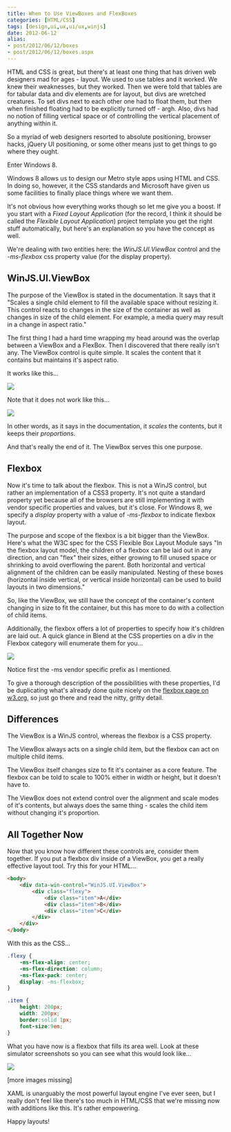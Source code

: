 ```yaml
---
title: When to Use ViewBoxes and FlexBoxes
categories: [HTML/CSS]
tags: [design,ui,ux,ui/ux,winjs]
date: 2012-06-12
alias:
- post/2012/06/12/boxes
- post/2012/06/12/boxes.aspx
---
```


HTML and CSS is great, but there&#39;s at least one thing that has driven web designers mad for ages - layout. We used to use tables and it worked. We knew their weaknesses, but they worked. Then we were told that tables are for tabular data and div elements are for layout, but divs are wretched creatures. To set divs next to each other one had to float them, but then when finished floating had to be explicitly turned off - argh. Also, divs had no notion of filling vertical space or of controlling the vertical placement of anything within it.


So a myriad of web designers resorted to absolute positioning, browser hacks, jQuery UI positioning, or some other means just to get things to go where they ought.

Enter Windows 8.

Windows 8 allows us to design our Metro style apps using HTML and CSS. In doing so, however, it the CSS standards and Microsoft have given us some facilities to finally place things where we want them.

It&#39;s not obvious how everything works though so let me give you a boost. If you start with a _Fixed Layout Application_ (for the record, I think it should be called the _Flexible Layout Application_) project template you get the right stuff automatically, but here&#39;s an explanation so you have the concept as well.

We&#39;re dealing with two entities here: the _WinJS.UI.ViewBox_ control and the _-ms-flexbox_ css property value (for the display property).

## WinJS.UI.ViewBox

The purpose of the ViewBox is stated in the documentation. It says that it "Scales a single child element to fill the available space without resizing it. This control reacts to changes in the size of the container as well as changes in size of the child element. For example, a media query may result in a change in aspect ratio."

The first thing I had a hard time wrapping my head around was the overlap between a ViewBox and a FlexBox. Then I discovered that there really isn&#39;t any. The ViewBox control is quite simple. It scales the content that it contains but maintains it&#39;s aspect ratio.

It works like this...

![](/files/boxes_01.png)

Note that it does not work like this...

![](/files/boxes_02.png)

In other words, as it says in the documentation, it _scales_ the contents, but it keeps their _proportions_.

And that&#39;s really the end of it. The ViewBox serves this one purpose.

## Flexbox

Now it&#39;s time to talk about the flexbox. This is not a WinJS control, but rather an implementation of a CSS3 property. It&#39;s not quite a standard property yet because all of the browsers are still implementing it with vendor specific properties and values, but it&#39;s close. For Windows 8, we specify a _display_ property with a value of _-ms-flexbox_ to indicate flexbox layout.

The purpose and scope of the flexbox is a bit bigger than the ViewBox. Here&#39;s what the W3C spec for the CSS Flexible Box Layout Module says "In the flexbox layout model, the children of a flexbox can be laid out in any direction, and can "flex" their sizes, either growing to fill unused space or shrinking to avoid overflowing the parent. Both horizontal and vertical alignment of the children can be easily manipulated. Nesting of these boxes (horizontal inside vertical, or vertical inside horizontal) can be used to build layouts in two dimensions."

So, like the ViewBox, we still have the concept of the container&#39;s content changing in size to fit the container, but this has more to do with a collection of child items.

Additionally, the flexbox offers a lot of properties to specify how it&#39;s children are laid out. A quick glance in Blend at the CSS properties on a div in the Flexbox category will enumerate them for you...

![](/files/boxes_03.png)

Notice first the -ms vendor specific prefix as I mentioned.

To give a thorough description of the possibilities with these properties, I&#39;d be duplicating what&#39;s already done quite nicely on the [flexbox page on w3.org](http://www.w3.org/TR/css3-flexbox/), so just go there and read the nitty, gritty detail.

## Differences

The ViewBox is a WinJS control, whereas the flexbox is a CSS property.

The ViewBox always acts on a single child item, but the flexbox can act on multiple child items.

The ViewBox itself changes size to fit it&#39;s container as a core feature. The flexbox can be told to scale to 100% either in width or height, but it doesn&#39;t have to.

The ViewBox does not extend control over the alignment and scale modes of it&#39;s contents, but always does the same thing - scales the child item without changing it&#39;s proportion.

## All Together Now

Now that you know how different these controls are, consider them together. If you put a flexbox div inside of a ViewBox, you get a really effective layout tool. Try this for your HTML...

``` html
<body>
    <div data-win-control="WinJS.UI.ViewBox">
        <div class="flexy">
            <div class="item">A</div>
            <div class="item">B</div>
            <div class="item">C</div>
        </div>
    </div>
</body>
```

With this as the CSS...

``` css
.flexy {
    -ms-flex-align: center;
    -ms-flex-direction: column;
    -ms-flex-pack: center;
    display: -ms-flexbox;
}

.item {
    height: 200px;
    width: 200px;
    border:solid 1px;
    font-size:9em;
}
```

What you have now is a flexbox that fills its area well. Look at these simulator screenshots so you can see what this would look like...

![](/files/boxes_04.png)

[more images missing]

XAML is unarguably the most powerful layout engine I&#39;ve ever seen, but I really don&#39;t feel like there&#39;s too much in HTML/CSS that we&#39;re missing now with additions like this. It&#39;s rather empowering.

Happy layouts!